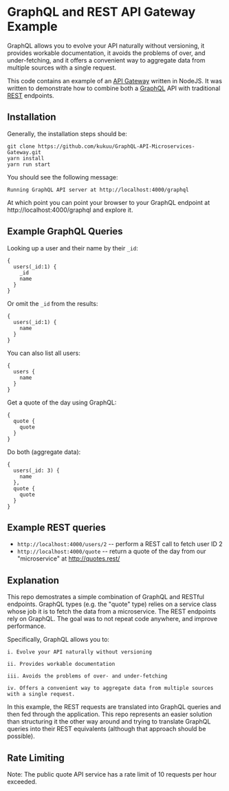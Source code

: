 # GraphQL and REST API Gateway Example 

GraphQL allows you to evolve your API naturally without versioning, it provides workable documentation, it avoids the problems of over, and under-fetching, and it offers a convenient way to aggregate data from multiple sources with a single request.

This code contains an example of an [API Gateway](http://microservices.io/patterns/apigateway.html) written in NodeJS.  It was written to demonstrate how to combine both a [GraphQL](http://graphql.org/) API with traditional [REST](https://en.wikipedia.org/wiki/Representational_state_transfer) endpoints.

## Installation

Generally, the installation steps should be:


```
git clone https://github.com/kukuu/GraphQL-API-Microservices-Gateway.git
yarn install
yarn run start
````

You should see the following message:
```
Running GraphQL API server at http://localhost:4000/graphql
```

At which point you can point your browser to your GraphQL endpoint at http://localhost:4000/graphql and explore it.


## Example GraphQL Queries

Looking up a user and their name by their `_id`:
```
{
  users(_id:1) {
    _id
    name
  }
}
```

Or omit the `_id` from the results:
```
{
  users(_id:1) {
    name
  }
}
```

You can also list all users:

```
{
  users {
    name
  }
}
```

Get a quote of the day using GraphQL:

```
{
  quote {
    quote
  }
}
```

Do both (aggregate data):

```
{
  users(_id: 3) {
    name
  },
  quote {
    quote
  }
}
```

## Example REST queries

- `http://localhost:4000/users/2` -- perform a REST call to fetch user ID 2
- `http://localhost:4000/quote` -- return a quote of the day from our "microservice" at http://quotes.rest/


## Explanation

This repo demostrates a simple combination of GraphQL and RESTful endpoints.  GraphQL types (e.g. the "quote" type) relies on a service class whose job it is to fetch the data from a microservice.  The REST endpoints rely on GraphQL.  The goal was to not repeat code anywhere, and improve performance.

Specifically, GraphQL allows you to:

```
i. Evolve your API naturally without versioning

ii. Provides workable documentation

iii. Avoids the problems of over- and under-fetching

iv. Offers a convenient way to aggregate data from multiple sources with a single request.

```

In this example, the REST requests are translated into GraphQL queries and then fed through the application.  This repo represents an easier solution than structuring it the other way around and trying to translate GraphQL queries into their REST equivalents (although that approach should be possible). 


## Rate Limiting

Note: The public quote API service has a rate limit of 10 requests per hour exceeded.  
